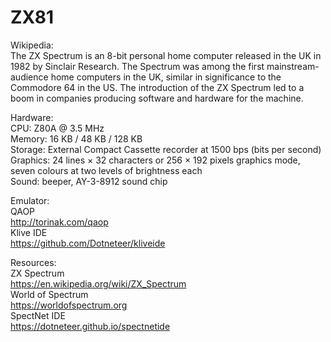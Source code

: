 # ZX81
Wikipedia:<br />
The ZX Spectrum is an 8-bit personal home computer released in the UK in 1982 by Sinclair Research. The Spectrum was among the first mainstream-audience home computers in the UK, similar in significance to the Commodore 64 in the US. The introduction of the ZX Spectrum led to a boom in companies producing software and hardware for the machine.

Hardware:<br />
CPU: Z80A @ 3.5 MHz<br />
Memory: 16 KB / 48 KB / 128 KB<br />
Storage: External Compact Cassette recorder at 1500 bps (bits per second)<br />
Graphics: 24 lines × 32 characters or 256 × 192 pixels graphics mode, seven colours at two levels of brightness each<br />
Sound: beeper, AY-3-8912 sound chip

Emulator:<br />
QAOP<br />
http://torinak.com/qaop<br />
Klive IDE<br />
https://github.com/Dotneteer/kliveide

Resources:<br />
ZX Spectrum<br />
https://en.wikipedia.org/wiki/ZX_Spectrum<br />
World of Spectrum<br />
https://worldofspectrum.org<br />
SpectNet IDE<br />
https://dotneteer.github.io/spectnetide
